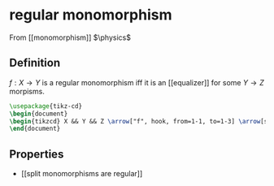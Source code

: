# regular monomorphism
From [[monomorphism]]
$\physics$
## Definition
$f: X \to Y$ is a regular monomorphism iff it is an [[equalizer]] for some $Y \to Z$ morpisms.
```tikz
\usepackage{tikz-cd}
\begin{document}
\begin{tikzcd} X && Y && Z \arrow["f", hook, from=1-1, to=1-3] \arrow[shift left=1, from=1-3, to=1-5] \arrow[shift right=1, from=1-3, to=1-5] \end{tikzcd}
\end{document}
```

## Properties
- [[split monomorphisms are regular]]